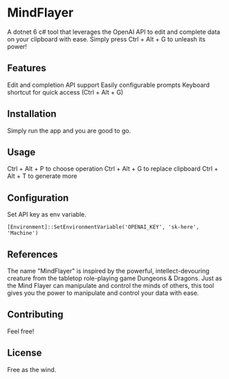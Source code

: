 # MindFlayer
A dotnet 6 c# tool that leverages the OpenAI API to edit and complete data on your clipboard with ease. Simply press Ctrl + Alt + G to unleash its power!

## Features
Edit and completion API support
Easily configurable prompts
Keyboard shortcut for quick access (Ctrl + Alt + G)

## Installation
Simply run the app and you are good to go.

## Usage
Ctrl + Alt + P to choose operation
Ctrl + Alt + G to replace clipboard
Ctrl + Alt + T to generate more

## Configuration
Set API key as env variable.

    [Environment]::SetEnvironmentVariable('OPENAI_KEY', 'sk-here', 'Machine')

## References
The name "MindFlayer" is inspired by the powerful, intellect-devouring creature from the tabletop role-playing game Dungeons & Dragons. Just as the Mind Flayer can manipulate and control the minds of others, this tool gives you the power to manipulate and control your data with ease.

## Contributing
Feel free!

## License
Free as the wind.